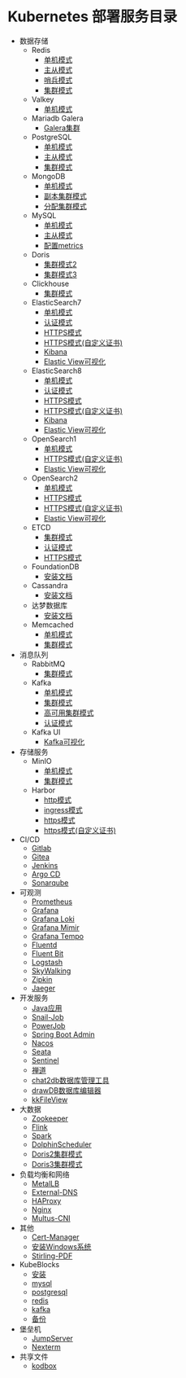 # Kubernetes 部署服务目录

- 数据存储
    - Redis
        - [单机模式](/work/kubernetes/service/redis/v7.4.1/standalone/)
        - [主从模式](/work/kubernetes/service/redis/v7.4.1/replication/)
        - [哨兵模式](/work/kubernetes/service/redis/v7.4.1/sentinel/)
        - [集群模式](/work/kubernetes/service/redis/v7.4.1/cluster/)
    - Valkey
        - [单机模式](/work/kubernetes/service/redis/valkey/v8.0.2/)
    - Mariadb Galera
        - [Galera集群](/work/kubernetes/service/mariadb/v11.4.4/)
    - PostgreSQL
        - [单机模式](/work/kubernetes/service/postgresql/v17.2.0/standalone/)
        - [主从模式](/work/kubernetes/service/postgresql/v17.2.0/replication/)
        - [集群模式](/work/kubernetes/service/postgresql/v17.2.0/ha/)
    - MongoDB
        - [单机模式](/work/kubernetes/service/mongodb/v8.0.3/standalone/)
        - [副本集群模式](/work/kubernetes/service/mongodb/v8.0.3/replicaset/)
        - [分配集群模式](/work/kubernetes/service/mongodb/v8.0.3/sharded/)
    - MySQL
        - [单机模式](/work/kubernetes/service/mysql/v8.4.3/standalone/)
        - [主从模式](/work/kubernetes/service/mysql/v8.4.3/replication/)
        - [配置metrics](/work/kubernetes/service/mysql/v8.4.3/metrics/)
    - Doris
        - [集群模式2](/work/kubernetes/service/doris/v2.1.7/)
        - [集群模式3](/work/kubernetes/service/doris/v3.0.3/)
    - Clickhouse
        - [集群模式](/work/kubernetes/service/clickhouse/v25.1.3/)
    - ElasticSearch7
        - [单机模式](/work/kubernetes/service/elasticsearch/v7.17.26/all-in-one/)
        - [认证模式](/work/kubernetes/service/elasticsearch/v7.17.26/auth/)
        - [HTTPS模式](/work/kubernetes/service/elasticsearch/v7.17.26/https/)
        - [HTTPS模式(自定义证书)](/work/kubernetes/service/elasticsearch/v7.17.26/https-custom/)
        - [Kibana](/work/kubernetes/service/kibana/v7.17.26/)
        - [Elastic View可视化](/work/kubernetes/service/elasticsearch/elastic-view/)
    - ElasticSearch8
        - [单机模式](/work/kubernetes/service/elasticsearch/v8.16.1/all-in-one/)
        - [认证模式](/work/kubernetes/service/elasticsearch/v8.16.1/auth/)
        - [HTTPS模式](/work/kubernetes/service/elasticsearch/v8.16.1/https/)
        - [HTTPS模式(自定义证书)](/work/kubernetes/service/elasticsearch/v8.16.1/https-custom/)
        - [Kibana](/work/kubernetes/service/kibana/v7.17.26/)
        - [Elastic View可视化](/work/kubernetes/service/elasticsearch/elastic-view/)
    - OpenSearch1
        - [单机模式](/work/kubernetes/service/opensearch/v1.3.19/all-in-one/)
        - [HTTPS模式(自定义证书)](/work/kubernetes/service/opensearch/v1.3.19/https-custom/)
        - [Elastic View可视化](/work/kubernetes/service/opensearch/elastic-view/)
    - OpenSearch2
        - [单机模式](/work/kubernetes/service/opensearch/v2.18.0/all-in-one/)
        - [HTTPS模式](/work/kubernetes/service/opensearch/v2.18.0/https/)
        - [HTTPS模式(自定义证书)](/work/kubernetes/service/opensearch/v2.18.0/https-custom/)
        - [Elastic View可视化](/work/kubernetes/service/opensearch/elastic-view/)
    - ETCD
        - [集群模式](/work/kubernetes/service/etcd/v3.5.17/basic/)
        - [认证模式](/work/kubernetes/service/etcd/v3.5.17/http-auth/)
        - [HTTPS模式](/work/kubernetes/service/etcd/v3.5.17/https/)
    - FoundationDB
        - [安装文档](/work/kubernetes/service/foundationdb/v7.1.38/)
    - Cassandra
        - [安装文档](/work/kubernetes/service/cassandra/v5.0.3/)
    - 达梦数据库
        - [安装文档](/work/kubernetes/service/dm8/v20241230/)
    - Memcached
        - [单机模式](/work/kubernetes/service/memcached/v1.6.38/standalone/)
        - [集群模式](/work/kubernetes/service/memcached/v1.6.38/high-availability/)
- 消息队列
    - RabbitMQ
        - [集群模式](/work/kubernetes/service/rabbitmq/v4.0.2/)
    - Kafka
        - [单机模式](/work/kubernetes/service/kafka/v3.8.1/standalone/)
        - [集群模式](/work/kubernetes/service/kafka/v3.8.1/cluster/)
        - [高可用集群模式](/work/kubernetes/service/kafka/v3.8.1/cluster-ha/)
        - [认证模式](/work/kubernetes/service/kafka/v3.8.1/auth/)
    - Kafka UI
        - [Kafka可视化](/work/kubernetes/service/kafka-ui/v0.7.2/)
- 存储服务
    - MinIO
        - [单机模式](/work/kubernetes/service/minio/v2024.11.7/standalone/)
        - [集群模式](/work/kubernetes/service/minio/v2024.11.7/distributed/)
    - Harbor
        - [http模式](/work/kubernetes/service/harbor/v2.12.0/http/)
        - [ingress模式](/work/kubernetes/service/harbor/v2.12.0/ingress-http/)
        - [https模式](/work/kubernetes/service/harbor/v2.12.0/https/)
        - [https模式(自定义证书)](/work/kubernetes/service/harbor/v2.12.0/https-custom/)
- CI/CD
    - [Gitlab](/work/kubernetes/service/gitlab/v17.6.1/)
    - [Gitea](/work/kubernetes/service/gitea/v1.23.7/)
    - [Jenkins](/work/kubernetes/service/jenkins/v2.492.3/)
    - [Argo CD](/work/kubernetes/service/argo-cd/v2.14.8/)
    - [Sonarqube](/work/kubernetes/service/sonarqube/v10.7.0/)
- 可观测
    - [Prometheus](/work/kubernetes/service/prometheus/v2.55.1/)
    - [Grafana](/work/kubernetes/service/grafana/v11.5.3/)
    - [Grafana Loki](/work/kubernetes/service/grafana-loki/v3.4.2/)
    - [Grafana Mimir](/work/kubernetes/service/grafana-mimir/v2.15.1/)
    - [Grafana Tempo](/work/kubernetes/service/grafana-tempo/v2.7.2/)
    - [Fluentd](/work/kubernetes/service/fluentd/v.18.0/)
    - [Fluent Bit](/work/kubernetes/service/fluent-bit/v3.2.10/)
    - [Logstash](/work/kubernetes/service/logstash/v8.16.1/)
    - [SkyWalking](/work/kubernetes/service/skywalking/v10.1.0/)
    - [Zipkin](/work/kubernetes/service/zipkin/v3.5.0/)
    - [Jaeger](/work/kubernetes/service/jaeger/v2.4.0/)
- 开发服务
    - [Java应用](/work/kubernetes/service/java-app/v1.1/)
    - [Snail-Job](/work/kubernetes/service/snail-job/v1.3.0/)
    - [PowerJob](/work/kubernetes/service/powerjob/v5.1.1/)
    - [Spring Boot Admin](/work/kubernetes/service/springboot-admin/v3.3.0/)
    - [Nacos](/work/kubernetes/service/nacos/v2.4.3/)
    - [Seata](/work/kubernetes/service/seata/)
    - [Sentinel](/work/kubernetes/service/sentinel/)
    - [禅道](/work/kubernetes/service/zentao/v21.6/)
    - [chat2db数据库管理工具](/work/kubernetes/service/chat2db/v0.3.7/)
    - [drawDB数据库编辑器](/work/kubernetes/service/drawdb/)
    - [kkFileView](/work/kubernetes/service/kkfileview/v4.4.0/)
- 大数据
    - [Zookeeper](/work/kubernetes/service/zookeeper/v3.9.3/)
    - [Flink](/work/kubernetes/service/flink/v1.19.1/)
    - [Spark](/work/kubernetes/service/spark/v3.5.4/)
    - [DolphinScheduler](/work/kubernetes/service/dolphinscheduler/v3.2.2/)
    - [Doris2集群模式](/work/kubernetes/service/doris/v2.1.7/)
    - [Doris3集群模式](/work/kubernetes/service/doris/v3.0.3/)
- 负载均衡和网络
    - [MetalLB](/work/kubernetes/service/metallb/v0.14.8/)
    - [External-DNS](/work/kubernetes/service/external-dns/v0.15.0/)
    - [HAProxy](/work/kubernetes/service/haproxy/v3.0.2/)
    - [Nginx](/work/kubernetes/service/nginx/v1.27.0/)
    - [Multus-CNI](/work/kubernetes/service/multus-cni/)
- 其他
    - [Cert-Manager](/work/kubernetes/service/cert-manager/v1.16.2/)
    - [安装Windows系统](/work/kubernetes/service/windows/)
    - [Stirling-PDF](/work/kubernetes/service/Stirling-PDF/)
- KubeBlocks
    - [安装](/work/kubernetes/service/kubeblocks/deploy/)
    - [mysql](/work/kubernetes/service/kubeblocks/service/mysql/)
    - [postgresql](/work/kubernetes/service/kubeblocks/service/postgresql/)
    - [redis](/work/kubernetes/service/kubeblocks/service/redis/)
    - [kafka](/work/kubernetes/service/kubeblocks/service/kafka/)
    - [备份](/work/kubernetes/service/kubeblocks/backup/)
- 堡垒机
    - [JumpServer](/work/kubernetes/service/jumpserver/v4.3.1/)
    - [Nexterm](/work/kubernetes/service/nexterm/v1.0.2/)
- 共享文件
    - [kodbox](/work/kubernetes/service/kodbox/v1.52/)